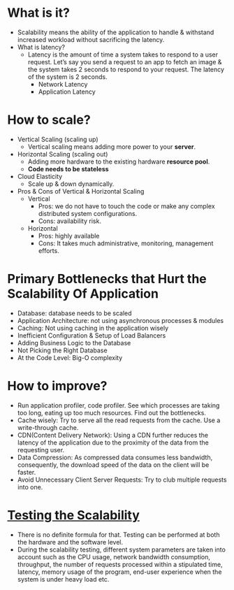 # What is it?
  - Scalability means the ability of the application to handle & withstand increased workload without sacrificing the latency.
  - What is latency?
    - Latency is the amount of time a system takes to respond to a user request. Let’s say you send a request to an app to fetch an image & the system takes 2 seconds to respond to your request. The latency of the system is 2 seconds.
      - Network Latency
      - Application Latency
      
# How to scale?
  - Vertical Scaling (scaling up)
    - Vertical scaling means adding more power to your **server**.
  - Horizontal Scaling (scaling out)
    - Adding more hardware to the existing hardware **resource pool**.
    - **Code needs to be stateless**
  - Cloud Elasticity
    - Scale up & down dynamically.
  - Pros & Cons of Vertical & Horizontal Scaling
    - Vertical
      - Pros: we do not have to touch the code or make any complex distributed system configurations.
      - Cons: availability risk.
    - Horizontal
      - Pros: highly available
      - Cons: It takes much administrative, monitoring, management efforts.

# Primary Bottlenecks that Hurt the Scalability Of Application
  - Database: database needs to be scaled
  - Application Architecture: not using asynchronous processes & modules
  - Caching: Not using caching in the application wisely 
  - Inefficient Configuration & Setup of Load Balancers
  - Adding Business Logic to the Database
  - Not Picking the Right Database
  - At the Code Level: Big-O complexity
  
# How to improve?
  - Run application profiler, code profiler. See which processes are taking too long, eating up too much resources. Find out the bottlenecks.
  - Cache wisely: Try to serve all the read requests from the cache. Use a write-through cache.
  - CDN(Content Delivery Network): Using a CDN further reduces the latency of the application due to the proximity of the data from the requesting user.
  - Data Compression: As compressed data consumes less bandwidth, consequently, the download speed of the data on the client will be faster.
  - Avoid Unnecessary Client Server Requests: Try to club multiple requests into one.
  
# [Testing the Scalability](https://engineering.fb.com/production-engineering/how-production-engineers-support-global-events-on-facebook/)
  - There is no definite formula for that. Testing can be performed at both the hardware and the software level. 
  - During the scalability testing, different system parameters are taken into account such as the CPU usage, network bandwidth consumption, throughput, the number of requests processed within a stipulated time, latency, memory usage of the program, end-user experience when the system is under heavy load etc.
